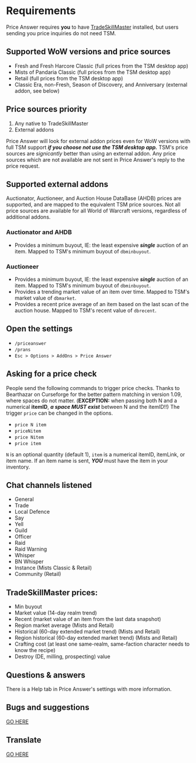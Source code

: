 # Requirements

Price Answer requires **you** to have [TradeSkillMaster](https://www.tradeskillmaster.com/install) installed, but users sending you price inquiries do not need TSM.

## Supported WoW versions and price sources

* Fresh and Fresh Harcore Classic (full prices from the TSM desktop app)
* Mists of Pandaria Classic (full prices from the TSM desktop app)
* Retail (full prices from the TSM desktop app)
* Classic Era, non-Fresh, Season of Discovery, and Anniversary (external addon, see below)

## Price sources priority

1. Any native to TradeSkillMaster
2. External addons

Price Answer will look for external addon prices even for WoW versions with full TSM support ***if you choose not use the TSM desktop app.*** TSM's price sources are *signicantly* better than using an external addon. Any price sources which are not available are not sent in Price Answer's reply to the price request.

## Supported external addons

Auctionator, Auctioneer, and Auction House DataBase (AHDB) prices are supported, and are mapped to the equivalent TSM price sources. Not all price sources are available for all World of Warcraft versions, regardless of additional addons.

### Auctionator and AHDB

* Provides a minimum buyout, IE: the least expensive ***single*** auction of an item. Mapped to TSM's minimum buyout of `dbminbuyout`.

### Auctioneer

* Provides a minimum buyout, IE: the least expensive ***single*** auction of an item. Mapped to TSM's minimum buyout of `dbminbuyout`.
* Provides a trending market value of an item over time. Mapped to TSM's market value of `dbmarket`.
* Provides a recent price average of an item based on the last scan of the auction house. Mapped to TSM's recent value of `dbrecent`.

## Open the settings

* `/priceanswer`
* `/prans`
* `Esc > Options > AddOns > Price Answer`

## Asking for a price check

People send the following commands to trigger price checks. Thanks to Bearthazar on Curseforge for the better pattern matching in version 1.09, where spaces do not matter. (**EXCEPTION:** when passing both N and a numerical **itemID**, ***a space MUST exist*** between N and the itemID!!) The trigger `price` can be changed in the options.

* `price N item`
* `priceNitem`
* `price Nitem`
* `price item`

`N` is an optional quantity (default 1), `item` is a numerical itemID, itemLink, or item name. If an item name is sent, ***YOU*** must have the item in your inventory.

## Chat channels listened

* General
* Trade
* Local Defence
* Say
* Yell
* Guild
* Officer
* Raid
* Raid Warning
* Whisper
* BN Whisper
* Instance (Mists Classic & Retail)
* Community (Retail)

## TradeSkillMaster prices:

* Min buyout
* Market value (14-day realm trend)
* Recent (market value of an item from the last data snapshot)
* Region market average (Mists and Retail)
* Historical (60-day extended market trend) (Mists and Retail)
* Region historical (60-day extended market trend) (Mists and Retail)
* Crafting cost (at least one same-realm, same-faction character needs to know the recipe)
* Destroy (DE, milling, prospecting) value

## Questions & answers

There is a Help tab in Price Answer's settings with more information.

## Bugs and suggestions

[GO HERE](https://github.com/Myrroddin/price-answer/issues)

## Translate

[GO HERE](https://legacy.curseforge.com/wow/addons/price-answer/localization)